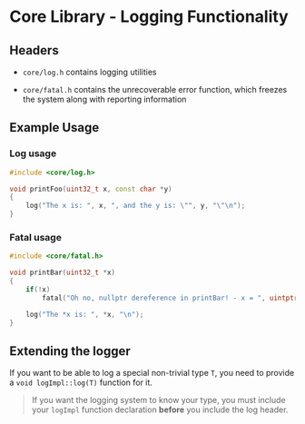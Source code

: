 # Core Library - Logging Functionality

## Headers

- `core/log.h` contains logging utilities

- `core/fatal.h` contains the unrecoverable error function, which
  freezes the system along with reporting information 

## Example Usage

### Log usage
```cpp
#include <core/log.h>

void printFoo(uint32_t x, const char *y)
{
    log("The x is: ", x, ", and the y is: \"", y, "\"\n");
}
```

### Fatal usage
```cpp
#include <core/fatal.h>

void printBar(uint32_t *x)
{
    if(!x)
        fatal("Oh no, nullptr dereference in printBar! - x = ", uintptr_t(x), "\n");

    log("The *x is: ", *x, "\n"); 
}
```

## Extending the logger

If you want to be able to log a special non-trivial type `T`,
you need to provide a `void logImpl::log(T)` function for it.

> If you want the logging system to know your type, you must include your `logImpl` function declaration __before__
  you include the log header.


